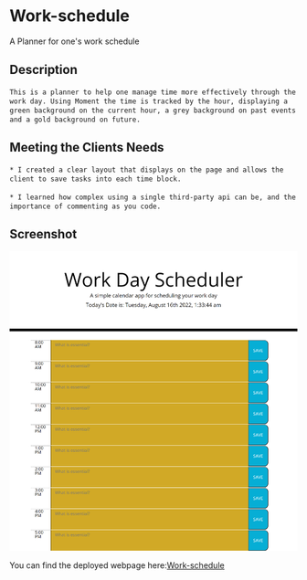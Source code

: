 # Work-schedule

A Planner for one's work schedule

## Description

```
This is a planner to help one manage time more effectively through the work day. Using Moment the time is tracked by the hour, displaying a green background on the current hour, a grey background on past events and a gold background on future.
```

## Meeting the Clients Needs

```
* I created a clear layout that displays on the page and allows the client to save tasks into each time block.

* I learned how complex using a single third-party api can be, and the importance of commenting as you code.
```

## Screenshot

![Screenshot](./Schedule-screenshot.png)

You can find the deployed webpage here:[Work-schedule](https://cucius.github.io/Work-schedule/)
